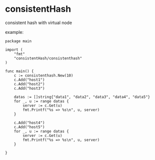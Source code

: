 # consistentHash
consistent hash with virtual node

example:



	package main

	import (
		"fmt"
		"consistentHash/consistenthash"
	)

	func main() {
		c := consistenthash.New(10)
		c.Add("host1")
		c.Add("host2")
		c.Add("host3")

		datas := []string{"data1", "data2", "data3", "data4", "data5"}
		for _, u := range datas {
			server := c.Get(u)
			fmt.Printf("%s => %s\n", u, server)
		}

		c.Add("host4")
		c.Add("host5")
		for _, u := range datas {
			server := c.Get(u)
			fmt.Printf("%s => %s\n", u, server)
		}

	}
